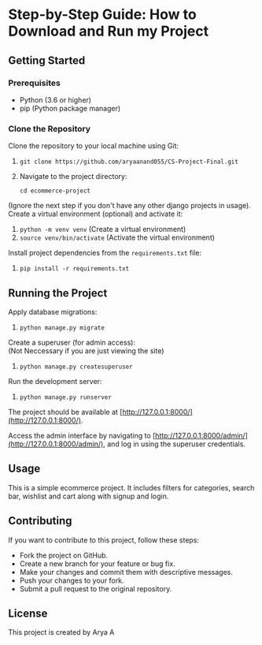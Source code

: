 # Step-by-Step Guide: How to Download and Run my Project

## Getting Started

### Prerequisites

- Python (3.6 or higher)
- pip (Python package manager)

### Clone the Repository

Clone the repository to your local machine using Git:

1. `git clone https://github.com/aryaanand055/CS-Project-Final.git`

2. Navigate to the project directory:
   ```
   cd ecommerce-project
   ```
(Ignore the next step if you don't have any other django projects in usage).  
Create a virtual environment (optional) and activate it: 

1. `python -m venv venv` (Create a virtual environment)
2. `source venv/bin/activate` (Activate the virtual environment)

Install project dependencies from the `requirements.txt` file:

1. `pip install -r requirements.txt`

## Running the Project

Apply database migrations:

1. `python manage.py migrate`
   
Create a superuser (for admin access):  
(Not Neccessary if you are just viewing the site)


1. `python manage.py createsuperuser`

Run the development server:

1. `python manage.py runserver`

The project should be available at [http://127.0.0.1:8000/](http://127.0.0.1:8000/).

Access the admin interface by navigating to [http://127.0.0.1:8000/admin/](http://127.0.0.1:8000/admin/), and log in using the superuser credentials.

## Usage

This is a simple ecommerce project. It includes filters for categories, search bar, wishlist and cart along with signup and login.

## Contributing

If you want to contribute to this project, follow these steps:

- Fork the project on GitHub.
- Create a new branch for your feature or bug fix.
- Make your changes and commit them with descriptive messages.
- Push your changes to your fork.
- Submit a pull request to the original repository.

## License

This project is created by Arya A

